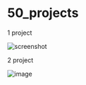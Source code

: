 # 50_projects

1 project

![screenshot](https://github.com/MrGoodo/50_projects/assets/110602771/c4cce872-aef0-45b6-b4c0-48d7b5ac482b)

2 project

![image](https://github.com/MrGoodo/50_projects/assets/110602771/bb816f3c-a5be-41db-ab80-21270f9b0b70)

